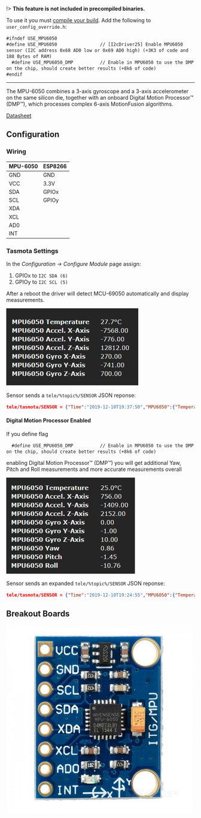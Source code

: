 !> **This feature is not included in precompiled binaries.**  

To use it you must [compile your build](Compile-your-build). Add the following to `user_config_override.h`:
```
#ifndef USE_MPU6050
#define USE_MPU6050                // [I2cDriver25] Enable MPU6050 sensor (I2C address 0x68 AD0 low or 0x69 AD0 high) (+3K3 of code and 188 Bytes of RAM)
  #define USE_MPU6050_DMP          // Enable in MPU6050 to use the DMP on the chip, should create better results (+8k6 of code)
#endif
```
----
The MPU-6050 combines a 3-axis gyroscope and a 3-axis accelerometer on the same silicon die, together with an onboard Digital Motion Processor™ (DMP™), which processes complex 6-axis MotionFusion algorithms.

[Datasheet](https://www.invensense.com/products/motion-tracking/6-axis/mpu-6050/)
## Configuration

### Wiring
| MPU-6050   | ESP8266 |
|---    |---|
|GND    | GND   
|VCC    | 3.3V
|SDA    | GPIOx
|SCL    | GPIOy
|XDA    |
|XCL    |
|AD0    |
|INT    |

### Tasmota Settings 
In the _Configuration -> Configure Module_ page assign:
1. GPIOx to `I2C SDA (6)`
2. GPIOy to `I2C SCL (5)`

After a reboot the driver will detect MCU-69050 automatically and display measurements.

![MLX90614 WebUi Display](_media/peripherals/mcu-6050-webui.png)

Sensor sends a `tele/%topic%/SENSOR` JSON reponse:

```json
tele/tasmota/SENSOR = {"Time":"2019-12-10T19:37:50","MPU6050":{"Temperature":27.7,"AccelXAxis":-7568.00,"AccelYAxis":-776.00,"AccelZAxis":12812.00,"GyroXAxis":270.00,"GyroYAxis":-741.00,"GyroZAxis":700.00},"TempUnit":"C"}
```

#### Digital Motion Processor Enabled

If you define flag
```
  #define USE_MPU6050_DMP          // Enable in MPU6050 to use the DMP on the chip, should create better results (+8k6 of code)
```
enabling Digital Motion Processor™ (DMP™) you will get additional Yaw, Pitch and Roll measurements and more accurate measurements overall

![MLX90614 WebUi Display](_media/peripherals/mcu-6050-webui2.png)

Sensor sends an expanded `tele/%topic%/SENSOR` JSON reponse:

```json
tele/tasmota/SENSOR = {"Time":"2019-12-10T19:24:55","MPU6050":{"Temperature":25.0,"AccelXAxis":756.00,"AccelYAxis":-1409.00,"AccelZAxis":2152.00,"GyroXAxis":0.00,"GyroYAxis":-1.00,"GyroZAxis":10.00,"Yaw":0.86,"Pitch":-1.45,"Roll":-10.76},"TempUnit":"C"}
```

## Breakout Boards
![GY-521](_media/peripherals/mpu6050.jpg)

